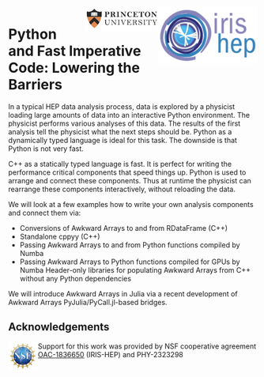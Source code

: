 <div>
<img src="img/IRIS-HEP%20logo.png" width="200" align="right"/>
</div>
<div>
<img src="img/Princeton%20logo.png" width="150" align="right"/>
</div>

# Python and Fast Imperative Code: Lowering the Barriers
In a typical HEP data analysis process, data is explored by a physicist loading large amounts of data into an interactive Python environment. The physicist performs various analyses of this data. The results of the first analysis tell the physicist what the next steps should be. Python as a dynamically typed language is ideal for this task. The downside is that Python is not very fast.

C++ as a statically typed language is fast. It is perfect for writing the performance critical components that speed things up. Python is used to arrange and connect these components. Thus at runtime the physicist can rearrange these components interactively, without reloading the data.

We will look at a few examples how to write your own analysis components and connect them via: 
* Conversions of Awkward Arrays to and from RDataFrame (C++)
* Standalone cppyy (C++)
* Passing Awkward Arrays to and from Python functions compiled by Numba
* Passing Awkward Arrays to Python functions compiled for GPUs by Numba
Header-only libraries for populating Awkward Arrays from C++ without any Python dependencies

We will introduce Awkward Arrays in Julia via a recent development of Awkward Arrays PyJulia/PyCall.jl-based bridges.

## Acknowledgements
<div>
<img src="img/NSF%20logo.png" width="60" align="left"/>
</div>

Support for this work was provided by NSF cooperative agreement [OAC-1836650](https://www.nsf.gov/awardsearch/showAward?AWD_ID=1836650) (IRIS-HEP) and PHY-2323298


